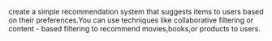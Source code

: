 create a simple recommendation system that suggests items to users based on their preferences.You can use techniques like collaborative filtering or content - based filtering to recommend movies,books,or products to users. 

